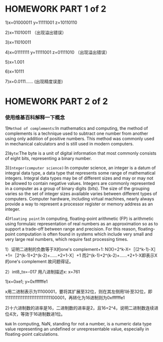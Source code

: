 # [](#header-1)HOMEWORK PART 1 of 2

1)x=01000011
  y=11111001
  z=10110110


2)x=11010011  （出现溢出错误）


3)x=11010011


4)x=01111111
  y=11111001
  z=01111010   （出现溢出错误）


5)x=1.001


6)x=10111


7)x=0.0111......    (出现精度误差)



# [](#header-1)HOMEWORK PART 2 of 2


### [](#header-3)使用维基百科解释一下概念

1)`Method of complements`:In mathematics and computing, the method of complements is a technique used to subtract one number from another using only addition of positive numbers. This method was commonly used in mechanical calculators and is still used in modern computers.



2)`Byte`:The byte is a unit of digital information that most commonly consists of eight bits, representing a binary number.



3)`Integer(computer science)`:In computer science, an integer is a datum of integral data type, a data type that represents some range of mathematical integers. Integral data types may be of different sizes and may or may not be allowed to contain negative values. Integers are commonly represented in a computer as a group of binary digits (bits). The size of the grouping varies so the set of integer sizes available varies between different types of computers. Computer hardware, including virtual machines, nearly always provide a way to represent a processor register or memory address as an integer.



4)`Floating point`:In computing, floating-point arithmetic (FP) is arithmetic using formulaic representation of real numbers as an approximation so as to support a trade-off between range and precision. For this reason, floating-point computation is often found in systems which include very small and very large real numbers, which require fast processing times.



1）证明二进制的负数等于X的one's complement+1:
N(X)=2^k-X=［(2^k-1)-X］+1=［2^(k-1)+2^(k-2)+......+2+1-X］+1
而2^(k-1)+2^(k-2)+......+2+1-X即表示X的one's complement
故问题得证。



2）int8_tx=-017 用八进制描述x:
x=761



1)x=0xe1; y=0xffffffe1

x用二进制表示为11100001，要将其扩展至32位，则在其左侧用1补至32位，即11111111111111111111111111100001，再转化为16进制则为0xffffffe1

2)十六进制数的进率是16，二进制数的进率是2，且16=2^4，说明二进制数连续进位4次，等效于16进制数进1位。




`NaN`
In computing, NaN, standing for not a number, is a numeric data type value representing an undefined or unrepresentable value, especially in floating-point calculations.